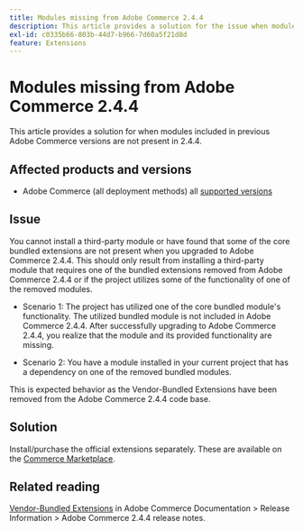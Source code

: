 ```yaml
---
title: Modules missing from Adobe Commerce 2.4.4
description: This article provides a solution for the issue when modules included in previous Adobe Commerce versions are not present in 2.4.4.
exl-id: c0335b66-803b-44d7-b966-7d60a5f21d8d
feature: Extensions
---
```

# Modules missing from Adobe Commerce 2.4.4

This article provides a solution for when modules included in previous Adobe Commerce versions are not present in 2.4.4.

## Affected products and versions

* Adobe Commerce (all deployment methods) all  [supported versions](https://www.adobe.com/content/dam/cc/en/legal/terms/enterprise/pdfs/Adobe-Commerce-Software-Lifecycle-Policy.pdf)

## Issue

You cannot install a third-party module or have found that some of the core bundled extensions are not present when you upgraded to Adobe Commerce 2.4.4. This should only result from installing a third-party module that requires one of the bundled extensions removed from Adobe Commerce 2.4.4 or if the project utilizes some of the functionality of one of the removed modules.

* Scenario 1: The project has utilized one of the core bundled module's functionality. The utilized bundled module is not included in Adobe Commerce 2.4.4. After successfully upgrading to Adobe Commerce 2.4.4, you realize that the module and its provided functionality are missing.

* Scenario 2: You have a module installed in your current project that has a dependency on one of the removed bundled modules. 

This is expected behavior as the Vendor-Bundled Extensions have been removed from the Adobe Commerce 2.4.4 code base. 

## Solution

Install/purchase the official extensions separately. These are available on the [Commerce Marketplace](https://marketplace.magento.com/extensions.html).

## Related reading

[Vendor-Bundled Extensions](https://experienceleague.adobe.com/docs/commerce-operations/release/notes/adobe-commerce/2-4-4.html?#vendor-bundled-extensions) in Adobe Commerce Documentation > Release Information > Adobe Commerce 2.4.4 release notes.
